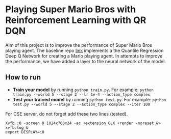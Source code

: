 # Playing Super Mario Bros with Reinforcement Learning with QR DQN

Aim of this project is to improve the performance of Super Mario Bros playing agent. The baseline repo [link](https://github.com/AnthonySong98/Super-Mario-Bros-PPO) implements a the Quantile Regression Deep Q Network for creating a Mario playing agent. In attempts to improve the performance, we have added a layer to the neural network of the model.  

## How to run

* **Train your model** by running `python train.py`. For example: `python train.py --world 5 --stage 2 --lr 1e-4 --action_type complex`
* **Test your trained model** by running `python test.py`. For example: `python test.py --world 5 --stage 2 --action_type complex --iter 100`

For CSE server, do not forget add these two lines (tested).
```
Xvfb :0 -screen 0 1024x768x24 -ac +extension GLX +render -noreset &> xvfb.log &
export DISPLAY=:0
```
